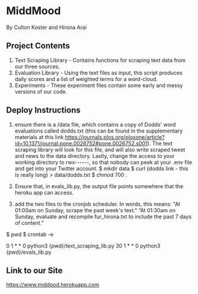 # MiddMood
By Culton Koster and Hirona Arai


## Project Contents
1. Text Scraping Library - Contains functions for scraping text data from our three sources.
2. Evaluation Library - Using the text files as input, this script produces daily scores and a list of weighted terms for a word-cloud.
3. Experiments - These experiment files contain some early and messy versions of our code.


## Deploy Instructions
1. ensure there is a /data file, which contains a copy of Dodds' word evaluations called dodds.txt (this can be found in the supplementary materials at this link https://journals.plos.org/plosone/article?id=10.1371/journal.pone.0026752#pone.0026752.s001). The text scraping library will look for this file, and will also write scraped tweet and news to the data directory. Lastly, change the access to your working directory to rwx------, so that nobody can peek at your .env file and get into your Twitter account.
$ mkdir data
$ curl {dodds link - this is really long} > data/dodds.txt
$ chmod 700 .

2. Ensure that, in evals_lib.py, the output file points somewhere that the heroku app can access.

3. add the two files to the cronjob scheduler. In words, this means:
"At 01:00am on Sunday, scrape the past week's text."
“At 01:30am on Sunday, evaluate and recompile fur_hirona.txt to include the past 7 days of content.”

$ pwd
$ crontab -e

0 1 * * 0 python3 {pwd}/text_scraping_lib.py
30 1 * * 0 python3 {pwd}/evals_lib.py


## Link to our Site

https://www.middood.herokuapp.com
